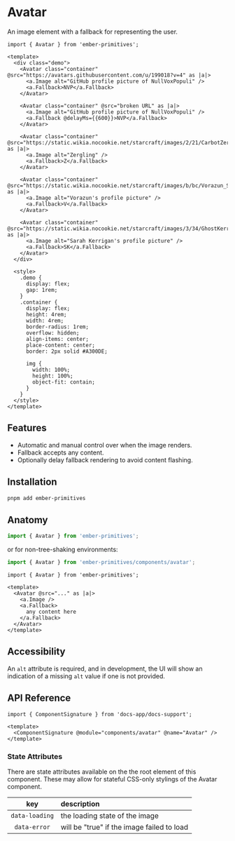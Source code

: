 # Avatar

An image element with a fallback for representing the user.


<div class="featured-demo">

```gjs live preview no-shadow
import { Avatar } from 'ember-primitives';

<template>
  <div class="demo">
    <Avatar class="container" @src="https://avatars.githubusercontent.com/u/199018?v=4" as |a|>
      <a.Image alt="GitHub profile picture of NullVoxPopuli" />
      <a.Fallback>NVP</a.Fallback>
    </Avatar>

    <Avatar class="container" @src="broken URL" as |a|>
      <a.Image alt="GitHub profile picture of NullVoxPopuli" />
      <a.Fallback @delayMs={{600}}>NVP</a.Fallback>
    </Avatar>

    <Avatar class="container" @src="https://static.wikia.nocookie.net/starcraft/images/2/21/CarbotZerglingLevel_SC2_Portrait1.jpg" as |a|>
      <a.Image alt="Zergling" />
      <a.Fallback>Z</a.Fallback>
    </Avatar>

    <Avatar class="container" @src="https://static.wikia.nocookie.net/starcraft/images/b/bc/Vorazun_SC2_Portrait1.jpg" as |a|>
      <a.Image alt="Vorazun's profile picture" />
      <a.Fallback>V</a.Fallback>
    </Avatar>

    <Avatar class="container" @src="https://static.wikia.nocookie.net/starcraft/images/3/34/GhostKerrigan_SC2_Portrait1.jpg" as |a|>
      <a.Image alt="Sarah Kerrigan's profile picture" />
      <a.Fallback>SK</a.Fallback>
    </Avatar>
  </div>

  <style>
    .demo {
      display: flex;
      gap: 1rem;
    }
    .container {
      display: flex;
      height: 4rem;
      width: 4rem;
      border-radius: 1rem;
      overflow: hidden;
      align-items: center;
      place-content: center;
      border: 2px solid #A300DE;

      img {
        width: 100%;
        height: 100%;
        object-fit: contain;
      }
    }
  </style>
</template>
```

</div>

## Features

* Automatic and manual control over when the image renders.
* Fallback accepts any content.
* Optionally delay fallback rendering to avoid content flashing.

## Installation

```bash
pnpm add ember-primitives
```

## Anatomy

```js 
import { Avatar } from 'ember-primitives';
```

or for non-tree-shaking environments:
```js 
import { Avatar } from 'ember-primitives/components/avatar';
```


```gjs 
import { Avatar } from 'ember-primitives';

<template>
  <Avatar @src="..." as |a|>
    <a.Image />
    <a.Fallback>
      any content here
    </a.Fallback>
  </Avatar>
</template>
```

## Accessibility

An `alt` attribute is required, and in development, the UI will show an indication of a missing `alt` value if one is not provided.

## API Reference

```gjs live no-shadow
import { ComponentSignature } from 'docs-app/docs-support';

<template>
  <ComponentSignature @module="components/avatar" @name="Avatar" />
</template>
```

### State Attributes

There are state attributes available on the the root element of this component.
These may allow for stateful CSS-only stylings of the Avatar component.

| key | description |  
| :---: | :----------- |  
| `data-loading` | the loading state of the image | 
| `data-error` | will be "true" if the image failed to load | 

